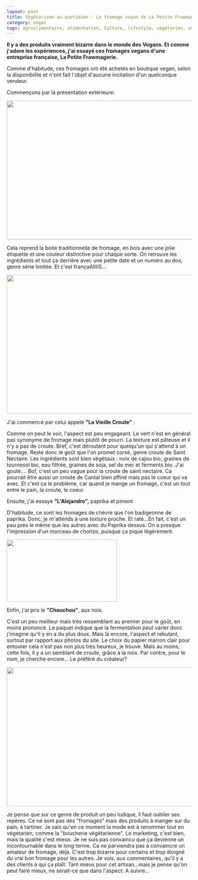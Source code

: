 ```yaml
---
layout: post
title: Végétarisme au quotidien - Le fromage vegan de La Petite Frawmagerie
category: vegan
tags: agroalimentaire, alimentation, Culture, lifestyle, végétarien, végétarisme, vegan, veganisme
---
```

**Il y a des produits vraiment bizarre dans le monde des Vegans. Et comme j'adore les expériences, j'ai essayé ces fromages vegans d'une entreprise française, La Petite Frawmagerie.**

Comme d'habitude, ces fromages ont été achetés en boutique vegan, selon la disponibilité et n'ont fait l'objet d'aucune incitation d'un quelconque vendeur.

Commençons par la présentation extérieure:

<img class="aligncenter wp-image-20442 size-large" src="https://cheziceman.files.wordpress.com/2017/06/dsc_6523.jpg?w=672" alt="" width="672" height="378" />

Cela reprend la boite traditionnelle de fromage, en bois avec une jolie étiquette et une couleur distinctive pour chaque sorte. On retrouve les ingrédients et tout ça derrière avec une petite date et un numéro au dos, genre série limitée. Et c'est françaAIIIIS...

<img class="aligncenter wp-image-20440 size-large" src="https://cheziceman.files.wordpress.com/2017/06/dsc_6524.jpg?w=672" alt="" width="672" height="378" />

J'ai commencé par celui appelé **"La Vieille Croute"** :

Comme on peut le voir, l'aspect est peu engageant. Le vert n'est en général pas synonyme de fromage mais plutôt de pourri. La texture est pâteuse et il n'y a pas de croute. Bref, c'est déroutant pour quelqu'un qui s'attend à un fromage. Reste donc le goût que l'on promet corsé, genre croute de Saint Nectaire. Les ingrédients sont bien végétaux : noix de cajou bio, graines de tournesol bio, eau filtrée, graines de soja, sel de mer et ferments bio. J'ai gouté.... Bof, c'est un peu vague pour la croute de saint nectaire. Ca pourrait être aussi un croute de Cantal bien affiné mais pas le coeur qui va avec. Et c'est ça le problème, car quand je mange un fromage, c'est un tout entre le pain, la croute, le coeur.

Ensuite, j'ai essayé **"L'Alejandro",** paprika et piment

D'habitude, ce sont les fromages de chèvre que l'on badigeonne de paprika. Donc, je m'attends à une texture proche. Et raté...En fait, c'est un peu près le même que les autres avec du Paprika dessus. On a presque l'impression d'un morceau de chorizo, puisque ça pique légèrement.

<img class="aligncenter wp-image-20664 size-medium" src="https://cheziceman.files.wordpress.com/2017/07/dsc_6580.jpg?w=300" alt="" width="300" height="169" />

Enfin, j'ai pris le **"Chouchou"**, aux noix.

C'est un peu meilleur mais très ressemblant au premier pour le goût, en moins prononcé. Le paquet indique que la fermentation peut varier donc j'imagine qu'il y en a du plus doux. Mais là encore, l'aspect et rebutant, surtout par rapport aux photos du site. Le choix du papier marron clair pour entourer cela n'est pas non plus très heureux, je trouve. Mais au moins, cette fois, il y a un semblant de croute, grâce à la noix. Par contre, pour le nom, je cherche encore... Le préféré du créateur?

<img class="aligncenter size-full wp-image-20546" src="https://cheziceman.files.wordpress.com/2017/07/20170701_104728.jpg" alt="" width="672" height="378" />

Je pense que sur ce genre de produit un peu ludique, il faut oublier ses repères. Ce ne sont pas des "fromages" mais des produits à manger sur du pain, à tartiner. Je sais qu'en ce moment la mode est à renommer tout en végétarien, comme la "boucherie végétarienne". Le marketing, c'est bien, mais la qualité c'est mieux. Je ne suis pas convaincu que ça devienne un incontournable dans le long terme. Ca ne parviendra pas à convaincre un amateur de fromage, déjà. C'est trop bizarre pour certains et trop éloigné du vrai bon fromage pour les autres. Je vois, aux commentaires, qu'il y a des clients à qui ça plaît. Tant mieux pour cet artisan...mais je pense qu'on peut faire mieux, ne serait-ce que dans l'aspect. A suivre...
